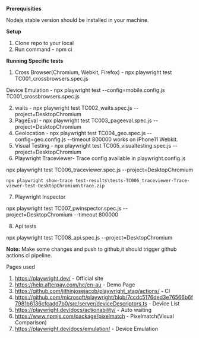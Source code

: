**Prerequisities**

Nodejs stable version should be installed in your machine.

**Setup**

1) Clone repo to your local
2) Run command - npm ci

**Running Specific tests**

1. Cross Browser(Chromium, Webkit, Firefox) - npx playwright test TC001_crossbrowsers.spec.js

Device Emulation - npx playwright test --config=mobile.config.js TC001_crossbrowsers.spec.js

2. waits - npx playwright test TC002_waits.spec.js --project=DesktopChromium
3. PageEval  - npx playwright test TC003_pageeval.spec.js --project=DesktopChromium
4. Geolocation - npx playwright test TC004_geo.spec.js --config=geo.config.js --timeout 800000                                                                                               works on iPhone11 Webkit.
5. Visual Testing - npx playwright test TC005_visualtesting.spec.js --project=DesktopChromium
6. Playwright Traceviewer- Trace config available in playwright.config.js

npx playwright test TC006_traceviewer.spec.js --project=DesktopChromium

`npx playwright show-trace test-results\tests-TC006_traceviewer-Trace-viewer-test-DesktopChromium\trace.zip`

7. Playwright Inspector

npx playwright test TC007_pwinspector.spec.js --project=DesktopChromium --timeout 800000

8. Api tests

npx playwright test TC008_api.spec.js --project=DesktopChromium

**Note:** Make some changes and push to github,it should trigger github actions ci pipeline.

Pages used

1) https://playwright.dev/ - Official site
2) https://help.afterpay.com/hc/en-au - Demo Page
3) https://github.com/jithinjosejacob/playwright_stag/actions/ - CI
4) https://github.com/microsoft/playwright/blob/7ccdc5176ded3e76566b6f7981b6136cfcadd7b0/src/server/deviceDescriptors.ts - Device List
5) https://playwright.dev/docs/actionability/ - Auto waiting
6) https://www.npmjs.com/package/pixelmatch - Pixelmatch(Visual Comparison)
7) https://playwright.dev/docs/emulation/ - Device Emulation
